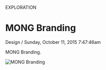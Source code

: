<p class="type">EXPLORATION</p>

# MONG Branding

<p class="meta">Design  /  Sunday, October 11, 2015 7:47:46am</p>

MONG Branding.

![MONG Branding](https://farooq-agent.web.app/assets/images/works/large/mong-branding.jpg)
